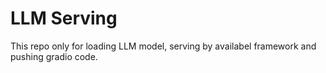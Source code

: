 # LLM Serving

This repo only for loading LLM model, serving by availabel framework and pushing gradio code. 
